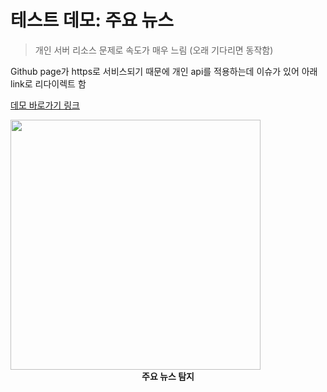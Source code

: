 # 테스트 데모: 주요 뉴스
> 개인 서버 리소스 문제로 속도가 매우 느림 (오래 기다리면 동작함)



Github page가 https로 서비스되기 때문에 개인 api를 적용하는데 이슈가 있어 아래 link로 리다이렉트 함

[데모 바로가기 링크](http://www.saerok.com/docs/project/news/major-news)

<img width="400" src="/docs/assets/project/news/topic-news/topic-news.JPG" />
<figcaption align="center">
  <b>주요 뉴스 탐지</b>
</figcaption>